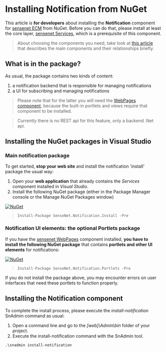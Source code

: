 # Installing Notification from NuGet

This article is **for developers** about installing the **Notification** component for [sensenet ECM](https://github.com/SenseNet) from NuGet. Before you can do that, please install at least the core layer, [sensenet Services](https://github.com/SenseNet/sensenet/tree/master/docs/install-sn-from-nuget.md), which is a prerequisite of this component.

> About choosing the components you need, take look at [this article](https://github.com/SenseNet/sensenet/tree/master/docs/sensenet-components.md) that describes the main components and their relationships briefly.

## What is in the package?
As usual, the package contains two kinds of content:

1. a notification backend that is responsible for managing notifications
2. a UI for subscribing and managing notifications

> Please note that for the latter you will need the [WebPages component](https://github.com/SenseNet/sn-webpages), because the built-in portlets and views require that component to be installed. 

> Currently there is no REST api for this feature, only a backend .Net api.

## Installing the NuGet packages in Visual Studio
### Main notification package
To get started, **stop your web site** and install the notification 'install' package the usual way:

1. Open your **web application** that already contains the *Services* component installed in *Visual Studio*.
2. Install the following NuGet package (either in the Package Manager console or the Manage NuGet Packages window)

[![NuGet](https://img.shields.io/nuget/v/SenseNet.Notification.Install.svg)](https://www.nuget.org/packages/SenseNet.Notification.Install)

> `Install-Package SenseNet.Notification.Install -Pre`

### Notification UI elements: the optional Portlets package
If you have the [sensenet WebPages](https://github.com/SenseNetsn-webpages) component installed, **you have to install the following NuGet package** that contains **portlets and other UI elements** for notifications:

[![NuGet](https://img.shields.io/nuget/v/SenseNet.Notification.Portlets.svg)](https://www.nuget.org/packages/SenseNet.Notification.Portlets)

> `Install-Package SenseNet.Notification.Portlets -Pre`

If you do not install the package above, you may encounter errors on user interfaces that need these portlets to function properly.

## Installing the Notification component
To complete the install process, please execute the *install-notification* SnAdmin command as usual:

1. Open a command line and go to the *[web]\Admin\bin* folder of your project.
2. Execute the install-notification command with the SnAdmin tool.

```text
.\snadmin install-notification
```